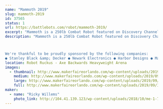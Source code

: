 ```yaml
---
name: "Mammoth 2019"
slug: mammoth-2019
id: 37565
status: 1
url: https://battlebots.com/robot/mammoth-2019/
excerpt: "Mammoth is a 250lb Combat Robot featured on Discovery Channel's BattleBots. Armed with a rotating arm 6 feet in diameter, Mammoth is likely the largest heavyweight combat robot ever constructed. "
description: "Mammoth is a 250lb Combat Robot featured on Discovery Channel's BattleBots. Armed with a rotating arm 6 feet in diameter, Mammoth is likely the largest heavyweight combat robot ever constructed. Mammoth will be kicking bot and taking names this year in the Orlando MakerFaire's Robot Ruckus, and the team will be available for pictures and questions when not fighting or repairing. 



We're thankful to be proudly sponsored by the following companies:
● Stanley Black &amp; Decker ● Newark Electronics ● Harbor Designs ● Max Amps Batteries ● HobbyWing ● Sticker Mule ● NPC Robotics ●"
location: Robot Ruckus - Axe Backwards Heavyweight Arena
images:
  - thumbnail: http://www.makerfaireorlando.com/wp-content/uploads/2019/09/IMG_2569.jpg
    medium: http://www.makerfaireorlando.com/wp-content/uploads/2019/09/IMG_2569.jpg
    large: http://www.makerfaireorlando.com/wp-content/uploads/2019/09/IMG_2569.jpg
    full: http://www.makerfaireorlando.com/wp-content/uploads/2019/09/IMG_2569.jpg
maker:
  - name: "Ricky Willems"
    photo_link: http://104.41.139.123/wp-content/uploads/2018/10/me-1-768x1024.jpg
---
```

